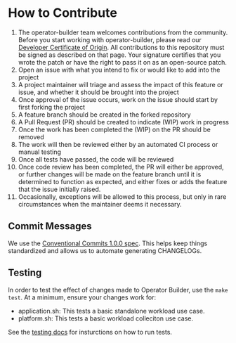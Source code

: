 # How to Contribute
1. The operator-builder team welcomes contributions from the community.  Before you start working with operator-builder, please read our [Developer Certificate of Origin](https://cla.vmware.com/dco).  All contributions to this repository must be signed as described on that page.  Your signature certifies that you wrote the patch or have the right to pass it on as an open-source patch.
1. Open an issue with what you intend to fix or would like to add into the project
1. A project maintainer will triage and assess the impact of this feature or issue, and whether it should be brought into the project
1. Once approval of the issue occurs, work on the issue should start by first forking the project
1. A feature branch should be created in the forked repository
1. A Pull Request (PR) should be created to indicate (WIP) work in progress
1. Once the work has been completed the (WIP) on the PR should be removed
1. The work will then be reviewed either by an automated CI process or manual testing
1. Once all tests have passed, the code will be reviewed
1. Once code review has been completed, the PR will either be approved, or further changes will be made on the feature branch until it is determined to function as expected, and either fixes or adds the feature that the issue initially raised.
1. Occasionally, exceptions will be allowed to this process, but only in rare circumstances when the maintainer deems it necessary.

## Commit Messages

We use the [Conventional Commits 1.0.0
spec](https://www.conventionalcommits.org/en/v1.0.0/).  This helps keep things
standardized and allows us to automate generating CHANGELOGs.

## Testing

In order to test the effect of changes made to Operator Builder, use the `make test`.
At a minimum, ensure your changes work for:
- application.sh: This tests a basic standalone workload use case.
- platform.sh: This tests a basic workload colleciton use case.

See the [testing docs](docs/testing.md) for insturctions on how to run tests.

